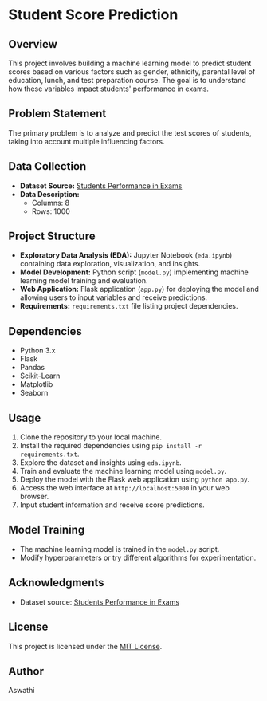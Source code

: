 # Student Score Prediction

## Overview
This project involves building a machine learning model to predict student scores based on various factors such as gender, ethnicity, parental level of education, lunch, and test preparation course. The goal is to understand how these variables impact students' performance in exams.

## Problem Statement
The primary problem is to analyze and predict the test scores of students, taking into account multiple influencing factors.

## Data Collection
- **Dataset Source:** [Students Performance in Exams](https://www.kaggle.com/datasets/spscientist/students-performance-in-exams?datasetId=74977)
- **Data Description:**
  - Columns: 8
  - Rows: 1000

## Project Structure
- **Exploratory Data Analysis (EDA):** Jupyter Notebook (`eda.ipynb`) containing data exploration, visualization, and insights.
- **Model Development:** Python script (`model.py`) implementing machine learning model training and evaluation.
- **Web Application:** Flask application (`app.py`) for deploying the model and allowing users to input variables and receive predictions.
- **Requirements:** `requirements.txt` file listing project dependencies.

## Dependencies
- Python 3.x
- Flask
- Pandas
- Scikit-Learn
- Matplotlib
- Seaborn

## Usage
1. Clone the repository to your local machine.
2. Install the required dependencies using `pip install -r requirements.txt`.
3. Explore the dataset and insights using `eda.ipynb`.
4. Train and evaluate the machine learning model using `model.py`.
5. Deploy the model with the Flask web application using `python app.py`.
6. Access the web interface at `http://localhost:5000` in your web browser.
7. Input student information and receive score predictions.

## Model Training
- The machine learning model is trained in the `model.py` script.
- Modify hyperparameters or try different algorithms for experimentation.

## Acknowledgments
- Dataset source: [Students Performance in Exams](https://www.kaggle.com/datasets/spscientist/students-performance-in-exams?datasetId=74977)

## License
This project is licensed under the [MIT License](LICENSE).

## Author
Aswathi
